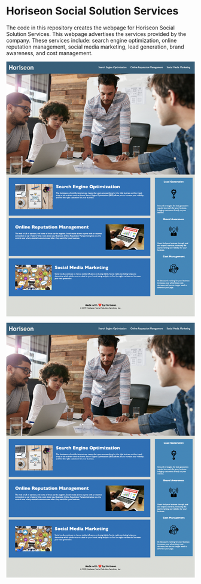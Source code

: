 # Horiseon Social Solution Services

The code in this repository creates the webpage for Horiseon Social Solution Services. This webpage advertises the services provided by the company. These services include: search engine optimization, online reputation management, social media marketing, lead generation, brand awareness, and cost management. 

 <img src="/assets/images/readme-screenshot.jpeg"  alt="Screenshot of the Horiseon Landing page. Navigation bar at top of webpage. Large image depiciting team members looking over documents together. Below the large image there are three horizontal bars and a vertical sidebar on the right side. These bars contain information relating to the webpage">

 ![Alt text](./assets/images/readme-screenshot.jpeg "Optional title")